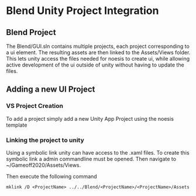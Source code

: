 # Blend Unity Project Integration

## Blend Project

The Blend/GUI.sln contains multiple projects, each project corresponding to a ui element. The resulting assets are then linked to the Assets/Views folder. This lets unity access the files needed for noesis to create ui, while allowing active development of the ui outside of unity without having to update the files.

## Adding a new UI Project

### VS Project Creation
To add a project simply add a new Unity App Project using the noesis template

### Linking the project to unity

Using a symbolic link unity can have access to the .xaml files. To create this symbolic link a admin commandline must be opened. Then navigate to ~/Gameoff2020/Assets/Views. 

Then execute the following command
```
mklink /D <ProjectName> ../../Blend/<ProjectName>/<ProjectName>/Assets
```
